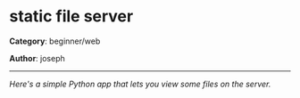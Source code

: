 static file server
============

**Category**: beginner/web

**Author**: joseph

---

_Here's a simple Python app that lets you view some files on the server._

